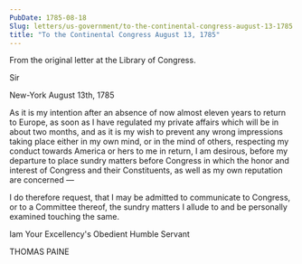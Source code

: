 ```yaml
---
PubDate: 1785-08-18
Slug: letters/us-government/to-the-continental-congress-august-13-1785
title: "To the Continental Congress August 13, 1785"
---
```


   From the original letter at the Library of Congress.

   Sir
   
   New-York August 13th, 1785

   As it is my intention after an absence of now almost eleven years to
   return to Europe, as soon as I have regulated my private affairs which
   will be in about two months, and as it is my wish to prevent any wrong
   impressions taking place either in my own mind, or in the mind of others,
   respecting my conduct towards America or hers to me in return, I am
   desirous, before my departure to place sundry matters before Congress in
   which the honor and interest of Congress and their Constituents, as well
   as my own reputation are concerned &mdash; 

   I do therefore request, that I may be admitted to communicate to Congress,
   or to a Committee thereof, the sundry matters I allude to and be
   personally examined touching the same.

   Iam Your Excellency's Obedient Humble Servant
   
   THOMAS PAINE


